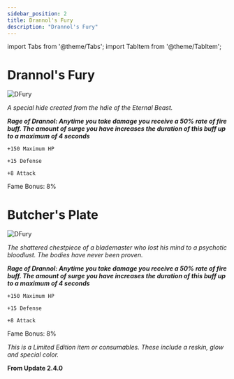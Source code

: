```yaml
---
sidebar_position: 2
title: Drannol's Fury
description: "Drannol's Fury"
---
```


import Tabs from '@theme/Tabs';
import TabItem from '@theme/TabItem';

<Tabs>
  <TabItem value=" " label=" " default>

# Drannol's Fury

![DFury](https://vwiki.valorserver.com/api/item/picture/drannol's%20fury)

<i>A special hide created from the hdie of the Eternal Beast.</i>


***Rage of Drannol: Anytime you take damage you receive a 50% rate of fire buff. The amount of surge you have increases the duration of this buff up to a maximum of 4 seconds***

    +150 Maximum HP
    
    +15 Defense
    
    +8 Attack
    
Fame Bonus: 8%

  </TabItem>
  <TabItem value="Butcher's Plate" label="Butcher's Plate">

# Butcher's Plate

![DFury](https://vwiki.valorserver.com/api/item/picture/butcher's%20plate)

<i>The shattered chestpiece of a blademaster who lost his mind to a psychotic bloodlust. The bodies have never been proven.</i>


***Rage of Drannol: Anytime you take damage you receive a 50% rate of fire buff. The amount of surge you have increases the duration of this buff up to a maximum of 4 seconds***

    +150 Maximum HP
    
    +15 Defense
    
    +8 Attack
    
Fame Bonus: 8%

*This is a Limited Edition item or consumables. These include a reskin, glow and special color.*

**From Update 2.4.0**

  </TabItem>
</Tabs>
